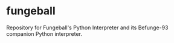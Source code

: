 # fungeball

Repository for Fungeball's Python Interpreter and its Befunge-93 companion Python interpreter.
